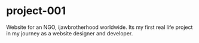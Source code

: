 # project-001
Website for an NGO, ijawbrotherhood worldwide. Its my first real life project in my journey as a website designer and developer.
